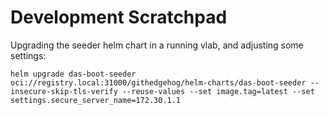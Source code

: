 # Development Scratchpad

Upgrading the seeder helm chart in a running vlab, and adjusting some settings:

```shell
helm upgrade das-boot-seeder oci://registry.local:31000/githedgehog/helm-charts/das-boot-seeder --insecure-skip-tls-verify --reuse-values --set image.tag=latest --set settings.secure_server_name=172.30.1.1
```

